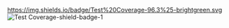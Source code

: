 https://img.shields.io/badge/Test%20Coverage-96.3%25-brightgreen.svg
![Test Coverage-shield-badge-1](https://img.shields.io/badge/Test%20Coverage-96.3%25-brightgreen.svg)